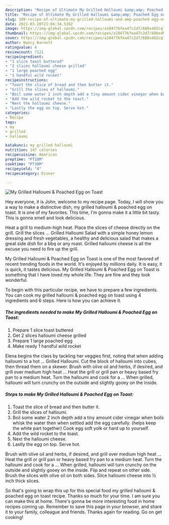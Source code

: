 ```yaml
---
description: "Recipe of Ultimate My Grilled Halloumi &amp;amp; Poached Egg on Toast"
title: "Recipe of Ultimate My Grilled Halloumi &amp;amp; Poached Egg on Toast"
slug: 109-recipe-of-ultimate-my-grilled-halloumi-and-amp-poached-egg-on-toast
date: 2021-03-28T21:04:34.530Z
image: https://img-global.cpcdn.com/recipes/a104776fea47c2d7/680x482cq70/my-grilled-halloumi-poached-egg-on-toast-recipe-main-photo.jpg
thumbnail: https://img-global.cpcdn.com/recipes/a104776fea47c2d7/680x482cq70/my-grilled-halloumi-poached-egg-on-toast-recipe-main-photo.jpg
cover: https://img-global.cpcdn.com/recipes/a104776fea47c2d7/680x482cq70/my-grilled-halloumi-poached-egg-on-toast-recipe-main-photo.jpg
author: Nancy Barnett
ratingvalue: 4
reviewcount: 7121
recipeingredient:
- "1 slice toast buttered"
- "2 slices halloumi cheese grilled"
- "1 large poached egg"
- "1 handful wild rocket"
recipeinstructions:
- "Toast the slice of bread and then butter it."
- "Grill the slices of halloumi."
- "Boil some water 2 inch depth add a tiny amount cider vinegar when boils whisk the water then when settled add the egg carefully. (helps keep the white part together) Cook egg soft yolk or hard up to yourself."
- "Add the wild rocket to the toast."
- "Next the halloumi cheese."
- "Lastly the egg on top. Serve hot."
categories:
- Recipe
tags:
- my
- grilled
- halloumi

katakunci: my grilled halloumi 
nutrition: 147 calories
recipecuisine: American
preptime: "PT18M"
cooktime: "PT30M"
recipeyield: "4"
recipecategory: Dinner

---
```



![My Grilled Halloumi &amp; Poached Egg on Toast](https://img-global.cpcdn.com/recipes/a104776fea47c2d7/680x482cq70/my-grilled-halloumi-poached-egg-on-toast-recipe-main-photo.jpg)

Hey everyone, it is John, welcome to my recipe page. Today, I will show you a way to make a distinctive dish, my grilled halloumi &amp; poached egg on toast. It is one of my favorites. This time, I'm gonna make it a little bit tasty. This is gonna smell and look delicious.

Heat a grill to medium-high heat. Place the slices of cheese directly on the grill. Grill the slices … Grilled Halloumi Salad with a simple honey lemon dressing and fresh vegetables, a healthy and delicious salad that makes a great side dish for a bbq or any roast. Grilled halloumi cheese is all the excuse you need to fire up the grill.

My Grilled Halloumi &amp; Poached Egg on Toast is one of the most favored of recent trending foods in the world. It's enjoyed by millions daily. It is easy, it is quick, it tastes delicious. My Grilled Halloumi &amp; Poached Egg on Toast is something that I have loved my whole life. They are fine and they look wonderful.


To begin with this particular recipe, we have to prepare a few ingredients. You can cook my grilled halloumi &amp; poached egg on toast using 4 ingredients and 6 steps. Here is how you can achieve it.

<!--inarticleads1-->

##### The ingredients needed to make My Grilled Halloumi &amp; Poached Egg on Toast:

1. Prepare 1 slice toast buttered
1. Get 2 slices halloumi cheese grilled
1. Prepare 1 large poached egg
1. Make ready 1 handful wild rocket


Elena begins the class by tackling her veggies first, noting that when adding halloumi to a hot … Grilled Halloumi. Cut the block of halloumi into cubes, then thread them on a skewer. Brush with olive oil and herbs, if desired, and grill over medium high heat … Heat the grill or grill pan or heavy based fry pan to a medium heat. Turn the halloumi and cook for a … When grilled, halloumi will turn crunchy on the outside and slightly gooey on the inside. 

<!--inarticleads2-->

##### Steps to make My Grilled Halloumi &amp; Poached Egg on Toast:

1. Toast the slice of bread and then butter it.
1. Grill the slices of halloumi.
1. Boil some water 2 inch depth add a tiny amount cider vinegar when boils whisk the water then when settled add the egg carefully. (helps keep the white part together) Cook egg soft yolk or hard up to yourself.
1. Add the wild rocket to the toast.
1. Next the halloumi cheese.
1. Lastly the egg on top. Serve hot.


Brush with olive oil and herbs, if desired, and grill over medium high heat … Heat the grill or grill pan or heavy based fry pan to a medium heat. Turn the halloumi and cook for a … When grilled, halloumi will turn crunchy on the outside and slightly gooey on the inside. Flip and repeat on other side. Brush the slices with olive oil on both sides. Slice halloumi cheese into ½ inch thick slices. 

So that's going to wrap this up for this special food my grilled halloumi &amp; poached egg on toast recipe. Thanks so much for your time. I am sure you can make this at home. There's gonna be more interesting food in home recipes coming up. Remember to save this page in your browser, and share it to your family, colleague and friends. Thanks again for reading. Go on get cooking!
